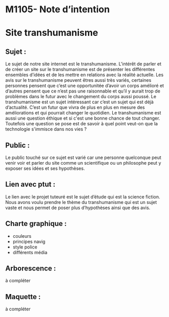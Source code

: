 # M1105- Note d’intention
#  Site transhumanisme

## Sujet : 
Le sujet de notre site internet est le transhumanisme. L'intérêt de parler et de créer un site sur le transhumanisme est de présenter les différentes ensembles d’idées et de les mettre en relations avec la réalité actuelle. 
Les avis sur le transhumanisme peuvent êtres aussi très variés, certaines personnes pensent que c’est une opportunitée d’avoir un corps amélioré et d’autres pensent que ce n’est pas une raisonnable et qu’il y aurait trop de problèmes dans le futur avec le changement du corps aussi poussé.
Le transhumanisme est un sujet intéressant car c’est un sujet qui est déjà d’actualité. 
C’est un futur que vivra de plus en plus en mesure des améliorations et qui pourrait changer le quotidien. Le transhumanisme est aussi une question éthique et si c'est une bonne chance de tout changer. 
Toutefois une question se pose est de savoir à quel point veut-on que la technologie s'immisce dans nos vies ?

## Public :
Le public touché sur ce sujet est varié car une personne quelconque peut venir voir et parler du site comme un scientifique ou un philosophe peut y exposer ses idées et ses hypothèses.

## Lien avec ptut : 
Le lien avec le projet tuteuré est le sujet d’étude qui est la science fiction. Nous avons voulu prendre le thème du transhumanisme qui est un sujet vaste et nous permet de poser plus d’hypothèses ainsi que des avis.

## Charte graphique :
- couleurs
- principes navig 
- style police
- différents média

## Arborescence : 
à compléter

## Maquette :
à compléter
